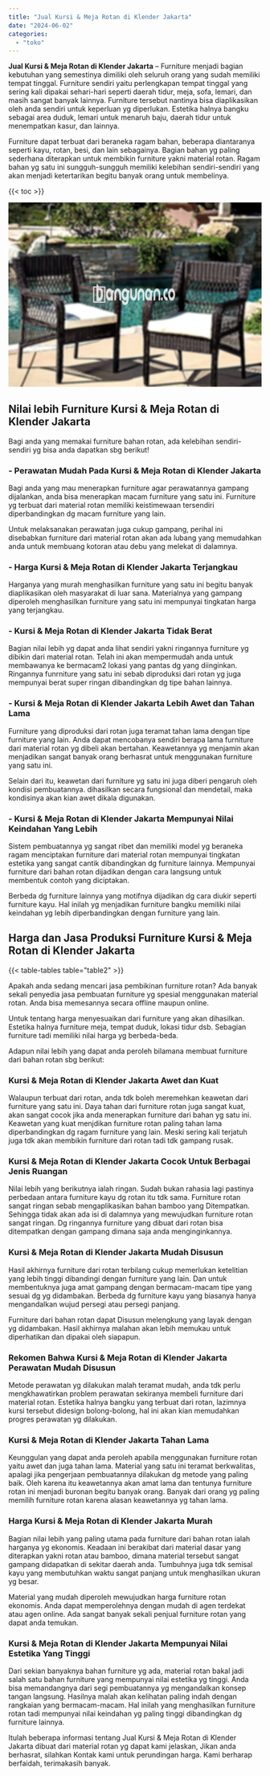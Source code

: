 ```yaml
---
title: "Jual Kursi & Meja Rotan di Klender Jakarta"
date: "2024-06-02"
categories: 
  - "toko"
---
```


**Jual Kursi & Meja Rotan di Klender Jakarta** – Furniture menjadi bagian kebutuhan yang semestinya dimiliki oleh seluruh orang yang sudah memiliki tempat tinggal. Furniture sendiri yaitu perlengkapan tempat tinggal yang sering kali dipakai sehari-hari seperti daerah tidur, meja, sofa, lemari, dan masih sangat banyak lainnya. Furniture tersebut nantinya bisa diaplikasikan oleh anda sendiri untuk keperluan yg diperlukan. Estetika halnya bangku sebagai area duduk, lemari untuk menaruh baju, daerah tidur untuk menempatkan kasur, dan lainnya.

Furniture dapat terbuat dari beraneka ragam bahan, beberapa diantaranya seperti kayu, rotan, besi, dan lain sebagainya. Bagian bahan yg paling sederhana diterapkan untuk membikin furniture yakni material rotan. Ragam bahan yg satu ini sungguh-sungguh memiliki kelebihan sendiri-sendiri yang akan menjadi ketertarikan begitu banyak orang untuk membelinya.

{{< toc >}}

![Jual Kursi & Meja Rotan di Klender Jakarta](/images/kursi-meja-rotan-murah33.png)

## Nilai lebih Furniture Kursi & Meja Rotan di Klender Jakarta

Bagi anda yang memakai furniture bahan rotan, ada kelebihan sendiri-sendiri yg bisa anda dapatkan sbg berikut!

### \- Perawatan Mudah Pada Kursi & Meja Rotan di Klender Jakarta

Bagi anda yang mau menerapkan furniture agar perawatannya gampang dijalankan, anda bisa menerapkan macam furniture yang satu ini. Furniture yg terbuat dari material rotan memiliki keistimewaan tersendiri diperbandingkan dg macam furniture yang lain.

Untuk melaksanakan perawatan juga cukup gampang, perihal ini disebabkan furniture dari material rotan akan ada lubang yang memudahkan anda untuk membuang kotoran atau debu yang melekat di dalamnya.

### \- Harga Kursi & Meja Rotan di Klender Jakarta Terjangkau

Harganya yang murah menghasilkan furniture yang satu ini begitu banyak diaplikasikan oleh masyarakat di luar sana. Materialnya yang gampang diperoleh menghasilkan furniture yang satu ini mempunyai tingkatan harga yang terjangkau.

### \- Kursi & Meja Rotan di Klender Jakarta Tidak Berat

Bagian nilai lebih yg dapat anda lihat sendiri yakni ringannya furniture yg dibikin dari material rotan. Telah ini akan mempermudah anda untuk membawanya ke bermacam2 lokasi yang pantas dg yang diinginkan. Ringannya funrniture yang satu ini sebab diproduksi dari rotan yg juga mempunyai berat super ringan dibandingkan dg tipe bahan lainnya.

### \- Kursi & Meja Rotan di Klender Jakarta Lebih Awet dan Tahan Lama

Furniture yang diproduksi dari rotan juga teramat tahan lama dengan tipe furniture yang lain. Anda dapat mencobanya sendiri berapa lama furniture dari material rotan yg dibeli akan bertahan. Keawetannya yg menjamin akan menjadikan sangat banyak orang berhasrat untuk menggunakan furniture yang satu ini.

Selain dari itu, keawetan dari furniture yg satu ini juga diberi pengaruh oleh kondisi pembuatannya. dihasilkan secara fungsional dan mendetail, maka kondisinya akan kian awet dikala digunakan.

### \- Kursi & Meja Rotan di Klender Jakarta Mempunyai Nilai Keindahan Yang Lebih

Sistem pembuatannya yg sangat ribet dan memiliki model yg beraneka ragam menciptakan furniture dari material rotan mempunyai tingkatan estetika yang sangat cantik dibandingkan dg furniture lainnya. Mempunyai furniture dari bahan rotan dijadikan dengan cara langsung untuk membentuk contoh yang diciptakan.

Berbeda dg furniture lainnya yang motifnya dijadikan dg cara diukir seperti furniture kayu. Hal inilah yg menjadikan furniture bangku memiliki nilai keindahan yg lebih diperbandingkan dengan furniture yang lain.

## Harga dan Jasa Produksi Furniture Kursi & Meja Rotan di Klender Jakarta

{{< table-tables table="table2" >}}

Apakah anda sedang mencari jasa pembikinan furniture rotan? Ada banyak sekali penyedia jasa pembuatan furniture yg spesial menggunakan material rotan. Anda bisa memesannya secara offline maupun online.

Untuk tentang harga menyesuaikan dari furniture yang akan dihasilkan. Estetika halnya furniture meja, tempat duduk, lokasi tidur dsb. Sebagian furniture tadi memiliki nilai harga yg berbeda-beda.

Adapun nilai lebih yang dapat anda peroleh bilamana membuat furniture dari bahan rotan sbg berikut:

### Kursi & Meja Rotan di Klender Jakarta Awet dan Kuat

Walaupun terbuat dari rotan, anda tdk boleh meremehkan keawetan dari furniture yang satu ini. Daya tahan dari furniture rotan juga sangat kuat, akan sangat cocok jika anda menerapkan furniture dari bahan yg satu ini. Keawetan yang kuat menjdikan furniture rotan paling tahan lama diperbandingkan dg ragam furniture yang lain. Meski sering kali terjatuh juga tdk akan membikin furniture dari rotan tadi tdk gampang rusak.

### Kursi & Meja Rotan di Klender Jakarta Cocok Untuk Berbagai Jenis Ruangan

Nilai lebih yang berikutnya ialah ringan. Sudah bukan rahasia lagi pastinya perbedaan antara furniture kayu dg rotan itu tdk sama. Furniture rotan sangat ringan sebab mengaplikasikan bahan bamboo yang Ditempatkan. Sehingga tidak akan ada isi di dalamnya yang mewujudkan furniture rotan sangat ringan. Dg ringannya furniture yang dibuat dari rotan bisa ditempatkan dengan gampang dimana saja anda menginginkannya.

### Kursi & Meja Rotan di Klender Jakarta Mudah Disusun

Hasil akhirnya furniture dari rotan terbilang cukup memerlukan ketelitian yang lebih tinggi dibandingi dengan furniture yang lain. Dan untuk membentuknya juga amat gampang dengan bermacam-macam tipe yang sesuai dg yg didambakan. Berbeda dg furniture kayu yang biasanya hanya mengandalkan wujud persegi atau persegi panjang.

Furniture dari bahan rotan dapat Disusun melengkung yang layak dengan yg didambakan. Hasil akhirnya malahan akan lebih memukau untuk diperhatikan dan dipakai oleh siapapun.

### Rekomen Bahwa Kursi & Meja Rotan di Klender Jakarta Perawatan Mudah Disusun

Metode perawatan yg dilakukan malah teramat mudah, anda tdk perlu mengkhawatirkan problem perawatan sekiranya membeli furniture dari material rotan. Estetika halnya bangku yang terbuat dari rotan, lazimnya kursi tersebut didesign bolong-bolong, hal ini akan kian memudahkan progres perawatan yg dilakukan.

### Kursi & Meja Rotan di Klender Jakarta Tahan Lama

Keunggulan yang dapat anda peroleh apabila menggunakan furniture rotan yaitu awet dan juga tahan lama. Material yang satu ini teramat berkwalitas, apalagi jika pengerjaan pembuatannya dilakukan dg metode yang paling baik. Oleh karena itu keawetannya akan amat lama dan tentunya furniture rotan ini menjadi buronan begitu banyak orang. Banyak dari orang yg paling memilih furniture rotan karena alasan keawetannya yg tahan lama.

### Harga Kursi & Meja Rotan di Klender Jakarta Murah

Bagian nilai lebih yang paling utama pada furniture dari bahan rotan ialah harganya yg ekonomis. Keadaan ini berakibat dari material dasar yang diterapkan yakni rotan atau bamboo, dimana material tersebut sangat gampang didapatkan di sekitar daerah anda. Tumbuhnya juga tdk semisal kayu yang membutuhkan waktu sangat panjang untuk menghasilkan ukuran yg besar.

Material yang mudah diperoleh mewujudkan harga furniture rotan ekonomis. Anda dapat memperolehnya dengan mudah di agen terdekat atau agen online. Ada sangat banyak sekali penjual furniture rotan yang dapat anda temukan.

### Kursi & Meja Rotan di Klender Jakarta Mempunyai Nilai Estetika Yang Tinggi

Dari sekian banyaknya bahan furniture yg ada, material rotan bakal jadi salah satu bahan furniture yang mempunyai nilai estetika yg tinggi. Anda bisa memandangnya dari segi pembuatannya yg mengandalkan konsep tangan langsung. Hasilnya malah akan kelihatan paling indah dengan rangkaian yang bermacam-macam. Hal inilah yang menghasilkan furniture rotan tadi mempunyai nilai keindahan yg paling tinggi dibandingkan dg furniture lainnya.

Itulah beberapa informasi tentang Jual Kursi & Meja Rotan di Klender Jakarta dibuat dari material rotan yg dapat kami jelaskan, Jikan anda berhasrat, silahkan Kontak kami untuk perundingan harga. Kami berharap berfaidah, terimakasih banyak.

